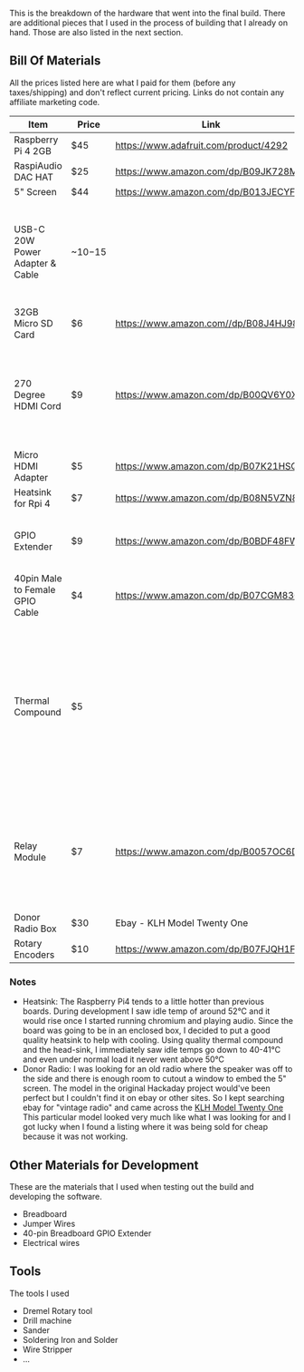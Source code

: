 

This is the breakdown of the hardware that went into the final build. There are additional 
pieces that I used in the process of building that I already on hand. Those are also
listed in the next section.

## Bill Of Materials

All the prices listed here are what I paid for them (before any taxes/shipping) and don't reflect current pricing. Links do not contain any affiliate marketing code. 

| Item   | Price | Link | Notes |
|--------|-------|------|-------|
| Raspberry Pi 4 2GB | $45 | https://www.adafruit.com/product/4292 | |
| RaspiAudio DAC HAT | $25 | https://www.amazon.com/dp/B09JK728MB | |
| 5" Screen | $44 | https://www.amazon.com/dp/B013JECYF2 | |
| USB-C 20W Power Adapter & Cable | ~$10-$15| | I had a couple of spares. Any good 20W adapter and usb-c cable will work |
| 32GB Micro SD Card | $6 | https://www.amazon.com//dp/B08J4HJ98L | Came as a 2-pack for $12 |
| 270 Degree HDMI Cord | $9 | https://www.amazon.com/dp/B00QV6Y0X0 | the 270 Degree is important because of how the HDMI port on the screen is oriented |
| Micro HDMI Adapter | $5 | https://www.amazon.com/dp/B07K21HSQX | Came as a 2-pack for $10 |
| Heatsink for Rpi 4 | $7 | https://www.amazon.com/dp/B08N5VZN8R | See Notes |
| GPIO Extender | $9 | https://www.amazon.com/dp/B0BDF48FWM | Needed to install Audio HAT on top of heatsink |
| 40pin Male to Female GPIO Cable | $4 | https://www.amazon.com/dp/B07CGM83QL | Came as a 2-pack for $8 |
| Thermal Compound | $5 | | Don't use the thermal stickers that come with the heatsink. Any quality thermal compound typically used in PC builds will work |
| Relay Module | $7 | https://www.amazon.com/dp/B0057OC6D8 | Only one channel was used, but was cheapest option that didn't require buying a bundle |
| Donor Radio Box | $30 | Ebay - KLH Model Twenty One | See Notes |
| Rotary Encoders | $10 | https://www.amazon.com/dp/B07FJQH1F7 | |

### Notes

 * Heatsink: The Raspberry Pi4 tends to a little hotter than previous boards. During development
   I saw idle temp of around 52&deg;C and it would rise once I started running chromium and playing
   audio. Since the board was going to be in an enclosed box, I decided to put a good quality
   heatsink to help with cooling. Using quality thermal compound and the head-sink, I immediately
   saw idle temps go down to 40-41&deg;C and even under normal load it never went above 50&deg;C
 * Donor Radio: I was looking for an old radio where the speaker was off to the side and there is
   enough room to cutout a window to embed the 5" screen. The model in the original Hackaday 
   project would've been perfect but I couldn't find it on ebay or other sites. So I kept searching
   ebay for "vintage radio" and came across the <a href="https://www.radiomuseum.org/r/klh_klh_twenty_one_21.html" target="_blank">KLH Model Twenty One</a>
   This particular model looked very much like what I was looking for and I got lucky when I found
   a listing where it was being sold for cheap because it was not working. 

## Other Materials for Development

These are the materials that I used when testing out the build and developing the software. 

 * Breadboard
 * Jumper Wires
 * 40-pin Breadboard GPIO Extender
 * Electrical wires

## Tools

The tools I used 

 * Dremel Rotary tool
 * Drill machine
 * Sander
 * Soldering Iron and Solder
 * Wire Stripper
 * ...
